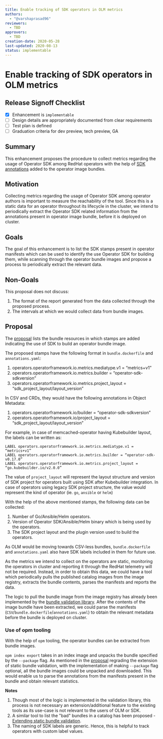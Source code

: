 ```yaml
---
title: Enable tracking of SDK operators in OLM metrics
authors:
  - "@varshaprasad96"
reviewers:
  - TBD
approvers:
  - TBD
creation-date: 2020-05-28
last-updated: 2020-08-13
status: implementable
---
```


# Enable tracking of SDK operators in OLM metrics

## Release Signoff Checklist

- [X] Enhancement is `implementable`
- [ ] Design details are appropriately documented from clear requirements
- [ ] Test plan is defined
- [ ] Graduation criteria for dev preview, tech preview, GA

## Summary

This enhancement proposes the procedure to collect metrics regarding the usage of Operator SDK among RedHat operators with the help of [SDK annotations][sdk_annotations] added to the operator image bundles.

## Motivation

Collecting metrics regarding the usage of Operator SDK among operator authors is important to measure the reachability of the tool. Since this is a static data for an operator throughout its lifecycle in the cluster, we intend to periodically extract the Operator SDK related information from the annotations present in operator image bundle, before it is deployed on cluster.

## Goals
The goal of this enhancement is to list the SDK stamps present in operator manifests which can be used to identify the use Operator SDK for building them, while scanning through the operator bundle images and propose a process to periodically extract the relevant data.

## Non-Goals
This proposal does not discuss:
1. The format of the report generated from the data collected through the proposed process.
2. The intervals at which we would collect data from bundle images.

## Proposal

The [proposal][sdk_metrics_proposal] lists the bundle resources in which stamps are added indicating the use of SDK to build an operator bundle image.

The proposed stamps have the following format in `bundle.dockerfile` and `annotations.yaml`:
1. operators.operatorframework.io.metrics.mediatype.v1 = “metrics+v1”
2. operators.operatorframework.io.metrics.builder = “operator-sdk-sdkversion”
3. operators.operatorframework.io.metrics.project_layout = “sdk_project_layout/layout_version”

In CSV and CRDs, they would have the following annotations in Object Metadata:
1. operators.operatorframework.io/builder = “operator-sdk-sdkversion”
2. operators.operatorframework.io/project_layout = “sdk_project_layout/layout_version”

For example, in case of memcached-operator having Kubebuilder layout, the labels can be written as:

```text
LABEL operators.operatorframework.io.metrics.mediatype.v1 = “metrics+v1”
LABEL operators.operatorframework.io.metrics.builder = “operator-sdk-v0.17.0”
LABEL operators.operatorframework.io.metrics.project_layout = “go.kubebuilder.io/v2.0.0”
```

The value of `project_layout` will represent the layout structure and version of SDK project for operators built using SDK after Kubebuilder integration. In case of operators using legacy SDK project structure, the value would represent the kind of operator (ie. `go`, `ansible` or `helm`)

With the help of the above mentioned stamps, the following data can be collected:
1. Number of Go/Ansible/Helm operators.
2. Version of Operator SDK/Ansible/Helm binary which is being used by the operators.
3. The SDK project layout and the plugin version used to build the operators.

As OLM would be moving towards CSV-less bundles, `bundle.dockerfile` and `annotations.yaml` also have SDK labels included in them for future use.

As the metrics we intend to collect on the operators are static, monitoring the operators in cluster and reporting it through the RedHat telemetry will not be required. Instead, in order to obtain this data, we could have a tool which periodically pulls the published catalog images from the image registry, extracts the bundle contents, parses the manifests and reports the data.

The logic to pull the bundle image from the image registry has already been implemented by the [bundle validation library][validate_bundle_image]. After the contents of the image bundle have been extracted, we could parse the manifests (`CSV`/`bundle.dockerfile`/`annotations.yaml`) to obtain the relevant metadata before the bundle is deployed on cluster.

### Use of opm tooling
With the help of `opm` tooling, the operator bundles can be extracted from bundle images.

`opm index export` takes in an index image and unpacks the bundle
specified by the `--package` flag. As mentioned in the
[proposal][extend_bundle_validation_pr] regrading the extension of
static bundle validation, with the implementation of making
`--package` flag optional, all the bundle images could be unpacked and
downloaded. This would enable us to parse the annotations from the
manifests present in the bundle and obtain relevant statistics.

**Notes**
1. Though most of the logic is implemented in the validation library, this process is not necessary an extension/additional feature to the existing tools as its use-case is not relevant to the users of OLM or SDK.
2. A similar tool to list the "bad" bundles in a catalog has been proposed - [Extending static bundle validation][extend_bundle_validation_pr].
2. The naming of SDK labels are generic. Hence, this is helpful to track operators with custom label values.

[sdk_metrics_proposal]: https://github.com/operator-framework/enhancements/pull/21
[cluster_monitoring]: https://github.com/openshift/cluster-monitoring-operator
[sdk_annotations]: https://github.com/operator-framework/enhancements/blob/master/enhancements/sdk-metrics.md
[validate_bundle_image]: https://github.com/operator-framework/operator-registry/blob/master/docs/design/operator-bundle.md#validate-bundle-image
[extend_bundle_validation_pr]: https://github.com/operator-framework/enhancements/pull/28

